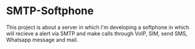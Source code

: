 # SMTP-Softphone
This project is about a server in which I'm developing a softphone in which will recieve a alert vía SMTP and make calls through VoIP, SIM, send SMS, Whatsapp message and mail. 

